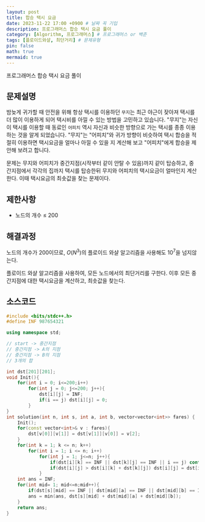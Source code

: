```yaml
---
layout: post
title: 합승 택시 요금
date: 2023-11-22 17:00 +0900 # 날짜 꼭 기입
description: 프로그래머스 합승 택시 요금 풀이
category: [Algorithm, 프로그래머스] # 프로그래머스 or 백준
tags: [플로이드와샬, 최단거리] # 문제유형
pin: false
math: true
mermaid: true
---
```

프로그래머스 합승 택시 요금 풀이
<!--more-->


## 문제설명


밤늦게 귀가할 때 안전을 위해 항상 택시를 이용하던 `무지`는 최근 야근이 잦아져 택시를 더 많이 이용하게 되어 택시비를 아낄 수 있는 방법을 고민하고 있습니다. "무지"는 자신이 택시를 이용할 때 동료인 `어피치` 역시 자신과 비슷한 방향으로 가는 택시를 종종 이용하는 것을 알게 되었습니다. "무지"는 "어피치"와 귀가 방향이 비슷하여 택시 합승을 적절히 이용하면 택시요금을 얼마나 아낄 수 있을 지 계산해 보고 "어피치"에게 합승을 제안해 보려고 합니다.


문제는 무지와 어피치가 중간지점(시작부터 같이 안탈 수 있음)까지 같이 탑승하고, 중간지점에서 각각의 집까지 택시를 탑승한뒤 무지와 어피치의 택시요금이 얼마인지 계산한다. 이때 택시요금의 최솟값을 찾는 문제이다.


## 제한사항

- 노드의 개수 ≤ 200

## 해결과정


노드의 개수가 200이므로, $O(N^3)$의 플로이드 와샬 알고리즘을 사용해도 $10^7$을 넘지않는다. 


플로이드 와샬 알고리즘을 사용하여, 모든 노드에서의 최단거리를 구한다. 이후 모든 중간지점에 대한 택시요금을 계산하고, 최솟값을 찾는다.


## 소스코드


```c++
#include <bits/stdc++.h>
#define INF 987654321

using namespace std;

// start -> 중간지점
// 중간지점 -> A의 지점
// 중간지점 -> B의 지점
// 3개의 합

int dst[201][201];
void Init(){
    for(int i = 0; i<=200;i++)
        for(int j = 0; j<=200; j++){
            dst[i][j] = INF;
            if(i == j) dst[i][j] = 0;
        }
}
int solution(int n, int s, int a, int b, vector<vector<int>> fares) {
    Init();
    for(const vector<int>& v : fares){
        dst[v[0]][v[1]] = dst[v[1]][v[0]] = v[2];
    }
    for(int k = 1; k <= n; k++)
        for(int i = 1; i <= n; i++)
            for(int j = 1; j<=n; j++){
                if(dst[i][k] == INF || dst[k][j] == INF || i == j) continue;
                if(dst[i][j] > dst[i][k] + dst[k][j]) dst[i][j] = dst[i][k] + dst[k][j];
            }
    int ans = INF;
    for(int mid= 1; mid<=n;mid++){ 
        if(dst[s][mid] == INF || dst[mid][a] == INF || dst[mid][b] == INF) continue;
        ans = min(ans, dst[s][mid] + dst[mid][a] + dst[mid][b]);
    }
    return ans;
}
```

